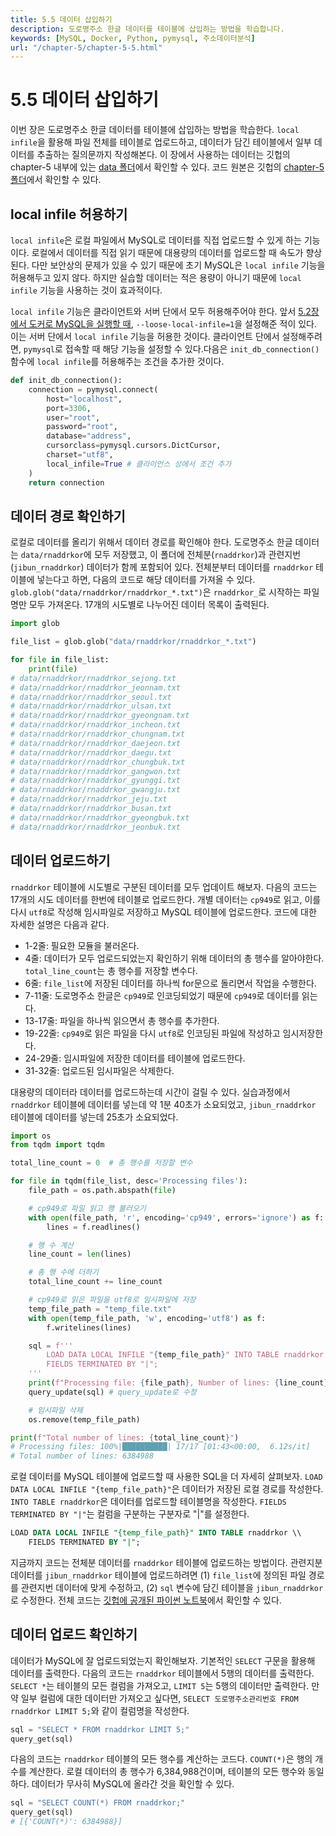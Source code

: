 ```yaml
---
title: 5.5 데이터 삽입하기
description: 도로명주소 한글 데이터를 테이블에 삽입하는 방법을 학습합니다.
keywords: [MySQL, Docker, Python, pymysql, 주소데이터분석]
url: "/chapter-5/chapter-5-5.html"
---
```


# 5.5 데이터 삽입하기

이번 장은 도로명주소 한글 데이터를 테이블에 삽입하는 방법을 학습한다. `local infile`을 활용해 파일 전체를 테이블로 업로드하고, 데이터가 담긴 테이블에서 일부 데이터를 추출하는 질의문까지 작성해본다. 이 장에서 사용하는 데이터는 깃헙의 chapter-5 내부에 있는 [data 폴더](https://github.com/hike-lab/address-data-guide/tree/main/chapter-5/data)에서 확인할 수 있다. 코드 원본은 깃헙의 [chapter-5 폴더](https://github.com/hike-lab/address-data-guide/blob/main/chapter-5/5_%ED%8C%8C%EC%9D%B4%EC%8D%AC%EA%B3%BC_MySQL%EB%A1%9C_%EA%B5%AC%EC%B6%95%ED%95%98%EB%8A%94_%EC%A3%BC%EC%86%8C_%EB%8D%B0%EC%9D%B4%ED%84%B0%EB%B2%A0%EC%9D%B4%EC%8A%A4.ipynb)에서 확인할 수 있다.

## local infile 허용하기

`local infile`은 로컬 파일에서 MySQL로 데이터를 직접 업로드할 수 있게 하는 기능이다. 로컬에서 데이터를 직접 읽기 때문에 대용량의 데이터를 업로드할 때 속도가 향상된다. 다만 보안상의 문제가 있을 수 있기 때문에 초기 MySQL은 `local infile` 기능을 허용해두고 있지 않다. 하지만 실습할 데이터는 적은 용량이 아니기 때문에 `local infile` 기능을 사용하는 것이 효과적이다.

`local infile` 기능은 클라이언트와 서버 단에서 모두 허용해주어야 한다. 앞서 [5.2장에서 도커로 MySQL을 실행할 때](/contents/chapter-5/chapter-5-2.html#docker-mysql-실행하기), `--loose-local-infile=1`을 설정해준 적이 있다. 이는 서버 단에서 `local infile` 기능을 허용한 것이다. 클라이언트 단에서 설정해주려면, `pymysql`로 접속할 때 해당 기능을 설정할 수 있다.다음은 `init_db_connection()` 함수에 `local infile`를 허용해주는 조건을 추가한 것이다.

```py
def init_db_connection():
    connection = pymysql.connect(
        host="localhost",
        port=3306,
        user="root",
        password="root",
        database="address",
        cursorclass=pymysql.cursors.DictCursor,
        charset="utf8",
        local_infile=True # 클라이언스 상에서 조건 추가
    )
    return connection
```

## 데이터 경로 확인하기

로컬로 데이터를 올리기 위해서 데이터 경로를 확인해야 한다. 도로명주소 한글 데이터는 `data/rnaddrkor`에 모두 저장했고, 이 폴더에 전체분(`rnaddrkor`)과 관련지번(`jibun_rnaddrkor`) 데이터가 함께 포함되어 있다. 전체분부터 데이터를 `rnaddrkor` 테이블에 넣는다고 하면, 다음의 코드로 해당 데이터를 가져올 수 있다. `glob.glob("data/rnaddrkor/rnaddrkor_*.txt")`은 `rnaddrkor_`로 시작하는 파일명만 모두 가져온다. 17개의 시도별로 나누어진 데이터 목록이 출력된다.

```py
import glob

file_list = glob.glob("data/rnaddrkor/rnaddrkor_*.txt")

for file in file_list:
    print(file)
# data/rnaddrkor/rnaddrkor_sejong.txt
# data/rnaddrkor/rnaddrkor_jeonnam.txt
# data/rnaddrkor/rnaddrkor_seoul.txt
# data/rnaddrkor/rnaddrkor_ulsan.txt
# data/rnaddrkor/rnaddrkor_gyeongnam.txt
# data/rnaddrkor/rnaddrkor_incheon.txt
# data/rnaddrkor/rnaddrkor_chungnam.txt
# data/rnaddrkor/rnaddrkor_daejeon.txt
# data/rnaddrkor/rnaddrkor_daegu.txt
# data/rnaddrkor/rnaddrkor_chungbuk.txt
# data/rnaddrkor/rnaddrkor_gangwon.txt
# data/rnaddrkor/rnaddrkor_gyunggi.txt
# data/rnaddrkor/rnaddrkor_gwangju.txt
# data/rnaddrkor/rnaddrkor_jeju.txt
# data/rnaddrkor/rnaddrkor_busan.txt
# data/rnaddrkor/rnaddrkor_gyeongbuk.txt
# data/rnaddrkor/rnaddrkor_jeonbuk.txt
```

## 데이터 업로드하기

`rnaddrkor` 테이블에 시도별로 구분된 데이터를 모두 업데이트 해보자. 다음의 코드는 17개의 시도 데이터를 한번에 테이블로 업로드한다. 개별 데이터는 `cp949`로 읽고, 이를 다시 `utf8`로 작성해 임시파일로 저장하고 MySQL 테이블에 업로드한다. 코드에 대한 자세한 설명은 다음과 같다.

- 1-2줄: 필요한 모듈을 불러온다.
- 4줄: 데이터가 모두 업로드되었는지 확인하기 위해 데이터의 총 행수를 알아야한다. `total_line_count`는 총 행수를 저장할 변수다.
- 6줄: `file_list`에 저장된 데이터를 하나씩 for문으로 돌리면서 작업을 수행한다.
- 7-11줄: 도로명주소 한글은 `cp949`로 인코딩되었기 때문에 `cp949`로 데이터를 읽는다.
- 13-17줄: 파일을 하나씩 읽으면서 총 행수를 추가한다.
- 19-22줄: `cp949`로 읽은 파일을 다시 `utf8`로 인코딩된 파일에 작성하고 임시저장한다.
- 24-29줄: 임시파일에 저장한 데이터를 테이블에 업로드한다.
- 31-32줄: 업로드된 임시파일은 삭제한다.

대용량의 데이터라 데이터를 업로드하는데 시간이 걸릴 수 있다. 실습과정에서 `rnaddrkor` 테이블에 데이터를 넣는데 약 1분 40초가 소요되었고, `jibun_rnaddrkor` 테이블에 데이터를 넣는데 25초가 소요되었다.

```py
import os
from tqdm import tqdm

total_line_count = 0  # 총 행수를 저장할 변수

for file in tqdm(file_list, desc='Processing files'):
    file_path = os.path.abspath(file)

    # cp949로 파일 읽고 행 불러오기
    with open(file_path, 'r', encoding='cp949', errors='ignore') as f:
        lines = f.readlines()

    # 행 수 계산
    line_count = len(lines)

    # 총 행 수에 더하기
    total_line_count += line_count

    # cp949로 읽은 파일을 utf8로 임시파일에 저장
    temp_file_path = "temp_file.txt"
    with open(temp_file_path, 'w', encoding='utf8') as f:
        f.writelines(lines)

    sql = f'''
        LOAD DATA LOCAL INFILE "{temp_file_path}" INTO TABLE rnaddrkor
        FIELDS TERMINATED BY "|";
    '''
    print(f"Processing file: {file_path}, Number of lines: {line_count}")
    query_update(sql) # query_update로 수정

    # 임시파일 삭제
    os.remove(temp_file_path)

print(f"Total number of lines: {total_line_count}")
# Processing files: 100%|██████████| 17/17 [01:43<00:00,  6.12s/it]
# Total number of lines: 6384988
```

로컬 데이터를 MySQL 테이블에 업로드할 때 사용한 SQL을 더 자세히 살펴보자. `LOAD DATA LOCAL INFILE "{temp_file_path}"`은 데이터가 저장된 로컬 경로를 작성한다. `INTO TABLE rnaddrkor`은 데이터를 업로드할 테이블명을 작성한다. `FIELDS TERMINATED BY "|"`는 컬럼을 구분하는 구분자로 "|"를 설정한다.

```sql
LOAD DATA LOCAL INFILE "{temp_file_path}" INTO TABLE rnaddrkor \\
    FIELDS TERMINATED BY "|";
```

지금까지 코드는 전체분 데이터를 `rnaddrkor` 테이블에 업로드하는 방법이다. 관련지분 데이터를 `jibun_rnaddrkor` 테이블에 업로드하려면 (1) `file_list`에 정의된 파일 경로를 관련지번 데이터에 맞게 수정하고, (2) `sql` 변수에 담긴 테이블을 `jibun_rnaddrkor`로 수정한다. 전체 코드는 [깃헙에 공개된 파이썬 노트북](https://github.com/hike-lab/address-data-guide/blob/main/chapter-5/5_%ED%8C%8C%EC%9D%B4%EC%8D%AC%EA%B3%BC_MySQL%EB%A1%9C_%EA%B5%AC%EC%B6%95%ED%95%98%EB%8A%94_%EC%A3%BC%EC%86%8C_%EB%8D%B0%EC%9D%B4%ED%84%B0%EB%B2%A0%EC%9D%B4%EC%8A%A4.ipynb)에서 확인할 수 있다.

## 데이터 업로드 확인하기

데이터가 MySQL에 잘 업로드되었는지 확인해보자. 기본적인 `SELECT` 구문을 활용해 데이터를 출력한다. 다음의 코드는 `rnaddrkor` 테이블에서 5행의 데이터를 출력한다. `SELECT *`는 테이블의 모든 컬럼을 가져오고, `LIMIT 5`는 5행의 데이터만 출력한다. 만약 일부 컬럼에 대한 데이터만 가져오고 싶다면, `SELECT 도로명주소관리번호 FROM rnaddrkor LIMIT 5;`와 같이 컬럼명을 작성한다.

```py
sql = "SELECT * FROM rnaddrkor LIMIT 5;"
query_get(sql)
```

다음의 코드는 `rnaddrkor` 테이블의 모든 행수를 계산하는 코드다. `COUNT(*)`은 행의 개수를 계산한다. 로컬 데이터의 총 행수가 6,384,988건이며, 테이블의 모든 행수와 동일하다. 데이터가 무사히 MySQL에 올라간 것을 확인할 수 있다.

```py
sql = "SELECT COUNT(*) FROM rnaddrkor;"
query_get(sql)
# [{'COUNT(*)': 6384988}]
```
